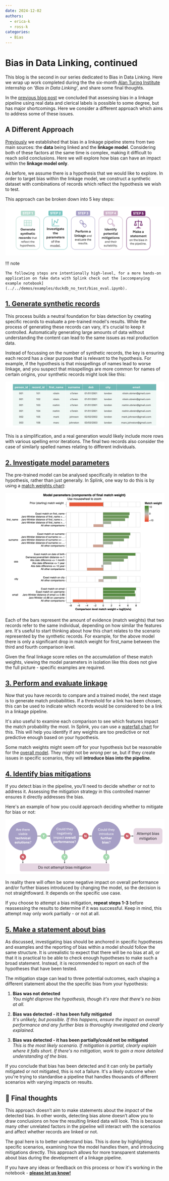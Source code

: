 ```yaml
---
date: 2024-12-02
authors:
  - erica-k
  - ross-k
categories:
  - Bias
---
```


# Bias in Data Linking, continued

This blog is the second in our series dedicated to Bias in Data Linking. Here we wrap up work completed during the the six-month [Alan Turing Institute](https://www.turing.ac.uk) internship on '_Bias in Data Linking_', and share some final thoughts.

<!-- more -->

In the [previous blog post](2024-07-11-bias.md) we concluded that assessing bias in a linkage pipeline using real data and clerical labels is possible to some degree, but has major shortcomings. Here we consider a different approach which aims to address some of these issues.

## A Different Approach

[Previously](2024-07-11-bias.md#-sources-of-bias) we established that bias in a linkage pipeline stems from two main sources: the **data** being linked and the **linkage model**. Considering both of these factors at the same time is complex, making it difficult to reach solid conclusions. Here we will explore how bias can have an impact within the **linkage model only**.

As before, we assume there is a hypothesis that we would like to explore. In order to target bias within the linkage model, we construct a synthetic dataset with combinations of records which reflect the hypothesis we wish to test.

This approach can be broken down into 5 key steps:

![Image 1](./img/bias_investigation_steps.png)

!!! note

    The following steps are intentionally high-level, for a more hands-on application on fake data with Splink check out the [accompanying example notebook](../../demos/examples/duckdb_no_test/bias_eval.ipynb).

## <u>1. Generate synthetic records</u>

This process builds a neutral foundation for bias detection by creating specific records to evaluate a pre-trained model's results. While the process of generating these records can vary, it's crucial to keep it controlled. Automatically generating large amounts of data without understanding the content can lead to the same issues as real production data.

Instead of focussing on the number of synthetic records, the key is ensuring each record has a clear purpose that is relevant to the hypothesis. For example, if the hypothesis is that misspellings of names lead to worse linkage, and you suspect that misspellings are more common for names of certain origins, your synthetic records might look like this:

![Image 2](./img/sp_mistake_data.png)

This is a simplification, and a real generation would likely include more rows with various spelling error iterations. The final two records also consider the case of similarly spelled names relating to different individuals.

## <u>2. Investigate model parameters</u>

The pre-trained model can be analysed specifically in relation to the hypothesis, rather than just generally. In Splink, one way to do this is by using a [match weights chart](https://moj-analytical-services.github.io/splink/charts/match_weights_chart.html):

![Image 3](./img/match_weights_chart.png)

Each of the bars represent the amount of evidence (match weights) that two records refer to the same individual, depending on how similar the features are. It's useful to start thinking about how this chart relates to the scenario represented by the synthetic records. For example, for the above model there is only a significant drop in match weight for first_name between the third and fourth comparison level. 

Given the final linkage score relies on the accumulation of these match weights, viewing the model parameters in isolation like this does not give the full picture - specific examples are required.

## <u>3. Perform and evaluate linkage</u>

Now that you have records to compare and a trained model, the next stage is to generate match probabilities. If a threshold for a link has been chosen, this can be used to indicate which records would be considered to be a link in a linkage pipeline.

It's also useful to examine each comparison to see which features impact the match probability the most. In Splink, you can use a [waterfall chart](https://moj-analytical-services.github.io/splink/charts/waterfall_chart.html) for this. This will help you identify if any weights are too predictive or not predictive enough based on your hypothesis. 

Some match weights might seem off for your hypothesis but be reasonable for the [overall model](#2-train-and-investigate-model). They might not be _wrong_ per se, but if they create issues in specific scenarios, they will **introduce bias into the pipeline**.

## <u>4. Identify bias mitigations</u>

If you detect bias in the pipeline, you'll need to decide whether or not to address it. Assessing the mitigation strategy in this controlled manner ensures it directly addresses the bias.

Here's an example of how you could approach deciding whether to mitigate for bias or not:

![Image 4](./img/bias_mitigation_flowchart.png)

In reality there will often be some negative impact on overall performance and/or further biases introduced by changing the model, so the decision is not straightfoward. It depends on the specific use case.

If you choose to attempt a bias mitigation, **repeat steps 1-3** before reassessing the results to determine if it was successful. Keep in mind, this attempt may only work partially - or not at all. 

## <u>5. Make a statement about bias</u>

As discussed, investigating bias should be anchored in specific hypotheses and examples and the reporting of bias within a model should follow the same structure. It is unrealistic to expect that there will be no bias at all, or that it is practical to be able to check enough hypotheses to make such a broad statement. Instead, it is recommended to report on each of the hypotheses that have been tested.

The mitigation stage can lead to three potential outcomes, each shaping a different statement about the the specific bias from your hypothesis:

1. **Bias was not detected**  
_You might disprove the hypothesis, though it's rare that there's no bias at all._

2. **Bias was detected - it has been fully mitigated**  
_It's unlikely, but possible. If this happens, ensure the impact on overall performance and any further bias is thoroughly investigated and clearly explained._

3. **Bias was detected - it has been partially/could not be mitigated**  
_This is the most likely scenario. If mitigation is partial, clearly explain where it falls short. If there's no mitigation, work to gain a more detailed understanding of the bias._

If you conclude that bias has been detected and it can only be partially mitigated or not mitigated, this is not a failure. It's a likely outcome when you're trying to standardise a pipeline that handles thousands of different scenarios with varying impacts on results.

## 💭 Final thoughts

This approach doesn’t aim to make statements about the _impact_ of the detected bias. In other words, detecting bias alone doesn’t allow you to draw conclusions on how the resulting linked data will look. This is because many other unrelated factors in the pipeline will interact with the scenarios and affect whether records are linked or not.

The goal here is to better understand bias. This is done by highlighting specific scenarios, examining how the model handles them, and introducing mitigations directly. This approach allows for more transparent statements about bias during the development of a linkage pipeline.

If you have any ideas or feedback on this process or how it's working in the notebook - **[please let us know!](https://github.com/moj-analytical-services/splink/discussions/new/choose)**